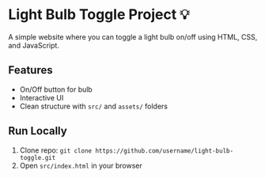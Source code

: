 
# Light Bulb Toggle Project 💡
A simple website where you can toggle a light bulb on/off using HTML, CSS, and JavaScript.

## Features
- On/Off button for bulb
- Interactive UI
- Clean structure with `src/` and `assets/` folders

## Run Locally
1. Clone repo: `git clone https://github.com/username/light-bulb-toggle.git`
2. Open `src/index.html` in your browser
